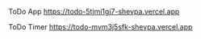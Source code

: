 ToDo App
https://todo-5tjmi1gj7-shevpa.vercel.app

ToDo Timer
https://todo-mvm3j5sfk-shevpa.vercel.app 
